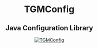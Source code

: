 <div align="center">

# TGMConfig
## Java Configuration Library

[![TGMConfig](https://jitpack.io/v/TGMDevelopment/TGMConfig.svg)](https://jitpack.io/#TGMDevelopment/TGMConfig)

</div>